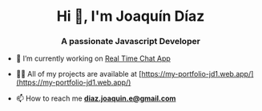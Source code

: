 <h1 align="center">Hi 👋, I'm Joaquín Díaz</h1>
<h3 align="center">A passionate Javascript Developer</h3>

- 🔭 I’m currently working on [Real Time Chat App](https://github.com/diazjoaquin/Chat-App-TS)

- 👨‍💻 All of my projects are available at [https://my-portfolio-jd1.web.app/](https://my-portfolio-jd1.web.app/)

- 📫 How to reach me **diaz.joaquin.e@gmail.com**
